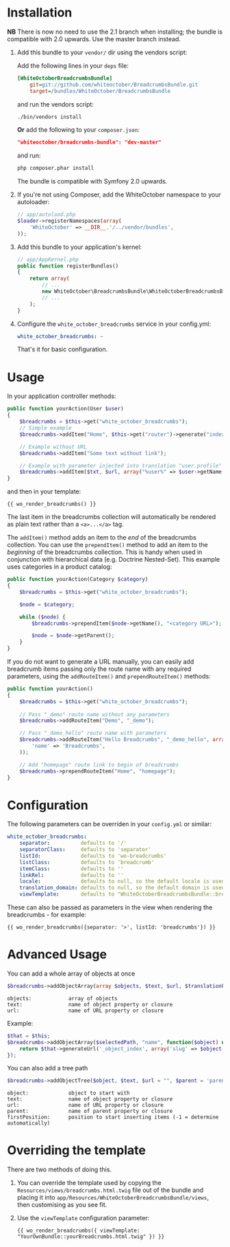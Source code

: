 Installation
============

**NB** There is now no need to use the 2.1 branch when installing; the bundle
is compatible with 2.0 upwards.  Use the master branch instead.

1. Add this bundle to your `vendor/` dir using the vendors script:

    Add the following lines in your ``deps`` file:
    
    ``` ini
    [WhiteOctoberBreadcrumbsBundle]
        git=git://github.com/whiteoctober/BreadcrumbsBundle.git
        target=/bundles/WhiteOctober/BreadcrumbsBundle
    ```
    
    and run the vendors script:
    
    ``` bash
    ./bin/vendors install
    ```
    
    **Or** add the following to your `composer.json`:
    
    ``` json
    "whiteoctober/breadcrumbs-bundle": "dev-master"
    ```
    
    and run:
    
    ``` bash
    php composer.phar install
    ```
    
    The bundle is compatible with Symfony 2.0 upwards.

2. If you're not using Composer, add the WhiteOctober namespace to your autoloader:

    ``` php
    // app/autoload.php
    $loader->registerNamespaces(array(
        'WhiteOctober' => __DIR__.'/../vendor/bundles',
    ));
    ```

3. Add this bundle to your application's kernel:

    ``` php
    // app/AppKernel.php
    public function registerBundles()
    {
        return array(
            // ...
            new WhiteOctober\BreadcrumbsBundle\WhiteOctoberBreadcrumbsBundle(),
            // ...
        );
    }
    ```

4. Configure the `white_october_breadcrumbs` service in your config.yml:

    ``` yaml
    white_october_breadcrumbs: ~
    ```
    
    That's  it for basic configuration.

Usage
=====

In your application controller methods:

``` php
public function yourAction(User $user)
{
    $breadcrumbs = $this->get("white_october_breadcrumbs");
    // Simple example
    $breadcrumbs->addItem("Home", $this->get("router")->generate("index"));

    // Example without URL
    $breadcrumbs->addItem("Some text without link");

    // Example with parameter injected into translation "user.profile"
    $breadcrumbs->addItem($txt, $url, array("%user%" => $user->getName()));
}
```

and then in your template:

``` jinja
{{ wo_render_breadcrumbs() }}
```

The last item in the breadcrumbs collection will automatically be rendered
as plain text rather than a `<a>...</a>` tag.

The `addItem()` method adds an item to the *end* of the breadcrumbs collection.
You can use the `prependItem()` method to add an item to the *beginning* of
the breadcrumbs collection.  This is handy when used in conjunction with
hierarchical data (e.g. Doctrine Nested-Set).  This example uses categories in
a product catalog:

``` php
public function yourAction(Category $category)
{
    $breadcrumbs = $this->get("white_october_breadcrumbs");

    $node = $category;

    while ($node) {
        $breadcrumbs->prependItem($node->getName(), "<category URL>");

        $node = $node->getParent();
    }
}
```

If you do not want to generate a URL manually, you can easily add breadcrumb items
passing only the route name with any required parameters, using the `addRouteItem()`
and `prependRouteItem()` methods:

``` php
public function yourAction()
{
    $breadcrumbs = $this->get("white_october_breadcrumbs");
    
    // Pass "_demo" route name without any parameters
    $breadcrumbs->addRouteItem("Demo", "_demo");

    // Pass "_demo_hello" route name with parameters
    $breadcrumbs->addRouteItem("Hello Breadcrumbs", "_demo_hello", array(
        'name' => 'Breadcrumbs',
    ));

    // Add "homepage" route link to begin of breadcrumbs
    $breadcrumbs->prependRouteItem("Home", "homepage");
}
```

Configuration
=============

The following parameters can be overriden in your `config.yml` or similar:

``` yaml
white_october_breadcrumbs:
    separator:          defaults to '/'
    separatorClass:     defaults to 'separator'
    listId:             defaults to 'wo-breadcrumbs'
    listClass:          defaults to 'breadcrumb'
    itemClass:          defaults to ''
    linkRel:            defaults to ''
    locale:             defaults to null, so the default locale is used
    translation_domain: defaults to null, so the default domain is used
    viewTemplate:       defaults to "WhiteOctoberBreadcrumbsBundle::breadcrumbs.html.twig"
```

These can also be passed as parameters in the view when rendering the
breadcrumbs - for example:

``` jinja
{{ wo_render_breadcrumbs({separator: '>', listId: 'breadcrumbs'}) }}
```

Advanced Usage
==============

You can add a whole array of objects at once

``` php
$breadcrumbs->addObjectArray(array $objects, $text, $url, $translationParameters);
```

```
objects:            array of objects
text:               name of object property or closure
url:                name of URL property or closure
```

Example:

``` php
$that = $this;
$breadcrumbs->addObjectArray($selectedPath, "name", function($object) use ($that) {
    return $that->generateUrl('_object_index', array('slug' => $object->getSlug()));
});
```

You can also add a tree path

``` php
$breadcrumbs->addObjectTree($object, $text, $url = "", $parent = 'parent', array $translationParameters = array(), $firstPosition = -1)
```

```
object:             object to start with
text:               name of object property or closure
url:                name of URL property or closure
parent:             name of parent property or closure
firstPosition:      position to start inserting items (-1 = determine automatically)
```

Overriding the template
=======================

There are two methods of doing this.

1. You can override the template used by copying the
    `Resources/views/breadcrumbs.html.twig` file out of the bundle and placing it
    into `app/Resources/WhiteOctoberBreadcrumbsBundle/views`, then customising
    as you see fit.

2. Use the `viewTemplate` configuration parameter:
    
    ``` jinja
    {{ wo_render_breadcrumbs({ viewTemplate: "YourOwnBundle::yourBreadcrumbs.html.twig" }) }}
    ```
